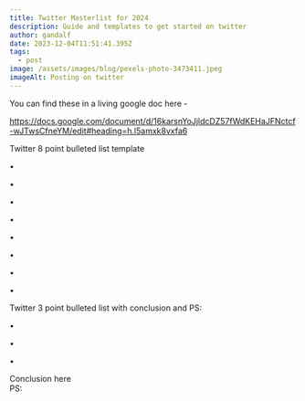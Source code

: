 ```yaml
---
title: Twitter Masterlist for 2024
description: Guide and templates to get started on twitter
author: gandalf
date: 2023-12-04T11:51:41.395Z
tags:
  - post
image: /assets/images/blog/pexels-photo-3473411.jpeg
imageAlt: Posting on twitter
---
```

You can find these in a living google doc here - 

<https://docs.google.com/document/d/16karsnYoJjldcDZ57fWdKEHaJFNctcf-wJTwsCfneYM/edit#heading=h.l5amxk8vxfa6>

[](https://docs.google.com/document/d/16karsnYoJjldcDZ57fWdKEHaJFNctcf-wJTwsCfneYM/edit#heading=h.l5amxk8vxfa6)

Twitter 8 point bulleted list template

• 

• 

• 

• 

• 

• 

• 

• 

Twitter 3 point bulleted list with conclusion and PS:

• 

• 

• 

Conclusion here\
PS: